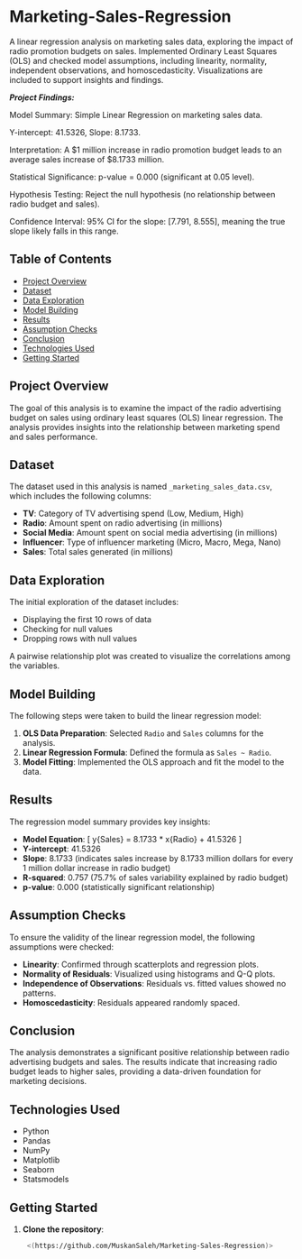 # Marketing-Sales-Regression

A linear regression analysis on marketing sales data, exploring the impact of radio promotion budgets on sales. Implemented Ordinary Least Squares (OLS) and checked model assumptions, including linearity, normality, independent observations, and homoscedasticity. Visualizations are included to support insights and findings.

***Project Findings:***

Model Summary: Simple Linear Regression on marketing sales data.

Y-intercept: 41.5326, Slope: 8.1733.

Interpretation: A $1 million increase in radio promotion budget leads to an average sales increase of $8.1733 million.

Statistical Significance: p-value = 0.000 (significant at 0.05 level).

Hypothesis Testing: Reject the null hypothesis (no relationship between radio budget and sales).

Confidence Interval: 95% CI for the slope: [7.791, 8.555], meaning the true slope likely falls in this range.

## Table of Contents

- [Project Overview](#project-overview)
- [Dataset](#dataset)
- [Data Exploration](#data-exploration)
- [Model Building](#model-building)
- [Results](#results)
- [Assumption Checks](#assumption-checks)
- [Conclusion](#conclusion)
- [Technologies Used](#technologies-used)
- [Getting Started](#getting-started)

## Project Overview

The goal of this analysis is to examine the impact of the radio advertising budget on sales using ordinary least squares (OLS) linear regression. The analysis provides insights into the relationship between marketing spend and sales performance.

## Dataset

The dataset used in this analysis is named `_marketing_sales_data.csv`, which includes the following columns:

- **TV**: Category of TV advertising spend (Low, Medium, High)
- **Radio**: Amount spent on radio advertising (in millions)
- **Social Media**: Amount spent on social media advertising (in millions)
- **Influencer**: Type of influencer marketing (Micro, Macro, Mega, Nano)
- **Sales**: Total sales generated (in millions)

## Data Exploration

The initial exploration of the dataset includes:

- Displaying the first 10 rows of data
- Checking for null values
- Dropping rows with null values

A pairwise relationship plot was created to visualize the correlations among the variables.

## Model Building

The following steps were taken to build the linear regression model:

1. **OLS Data Preparation**: Selected `Radio` and `Sales` columns for the analysis.
2. **Linear Regression Formula**: Defined the formula as `Sales ~ Radio`.
3. **Model Fitting**: Implemented the OLS approach and fit the model to the data.

## Results

The regression model summary provides key insights:

- **Model Equation**:
  \[
  y{Sales} = 8.1733 * x{Radio} + 41.5326
  \]
- **Y-intercept**: 41.5326
- **Slope**: 8.1733 (indicates sales increase by 8.1733 million dollars for every 1 million dollar increase in radio budget)
- **R-squared**: 0.757 (75.7% of sales variability explained by radio budget)
- **p-value**: 0.000 (statistically significant relationship)

## Assumption Checks

To ensure the validity of the linear regression model, the following assumptions were checked:

- **Linearity**: Confirmed through scatterplots and regression plots.
- **Normality of Residuals**: Visualized using histograms and Q-Q plots.
- **Independence of Observations**: Residuals vs. fitted values showed no patterns.
- **Homoscedasticity**: Residuals appeared randomly spaced.

## Conclusion

The analysis demonstrates a significant positive relationship between radio advertising budgets and sales. The results indicate that increasing radio budget leads to higher sales, providing a data-driven foundation for marketing decisions.

## Technologies Used

- Python
- Pandas
- NumPy
- Matplotlib
- Seaborn
- Statsmodels

## Getting Started

1. **Clone the repository**:
   ```bash
    <(https://github.com/MuskanSaleh/Marketing-Sales-Regression)>
  
   ```
